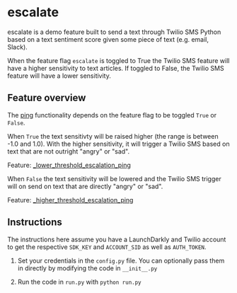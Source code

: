 # escalate

escalate is a demo feature built to send a text through Twilio SMS Python based on a text sentiment score given some piece of text (e.g. email, Slack).

When the feature flag `escalate` is toggled to True the Twilio SMS feature will have a higher sensitivity to text articles. If toggled to False, the Twilio SMS feature will have a lower sensitivity.

## Feature overview

The [ping](https://github.com/leeyspaul/escalate-launchdarkly-twilio/blob/master/app/escalate.py#L40) functionality depends on the feature flag to be toggled `True` or `False`. 

When `True` the text sensitivty will be raised higher (the range is between -1.0 and 1.0). With the higher sensitivity, it will trigger a Twilio SMS based on text that are not outright "angry" or "sad". 

Feature: [_lower_threshold_escalation_ping](https://github.com/leeyspaul/escalate-launchdarkly-twilio/blob/master/app/escalate.py#L100)


When `False` the text sensitivity will be lowered and the Twilio SMS trigger will on send on text that are directly "angry" or "sad". 

Feature: [_higher_threshold_escalation_ping](https://github.com/leeyspaul/escalate-launchdarkly-twilio/blob/master/app/escalate.py#L106)

## Instructions

The instructions here assume you have a LaunchDarkly and Twilio account to get the respective `SDK_KEY` and `ACCOUNT_SID` as well as `AUTH_TOKEN`.

1. Set your credentials in the `config.py` file. You can optionally pass them in directly by modifying the code in `__init__.py`

2. Run the code in `run.py` with `python run.py`
